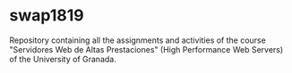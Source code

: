 # swap1819

Repository containing all the assignments and activities of the course "Servidores Web de Altas Prestaciones" (High Performance Web Servers) of the University of Granada.
